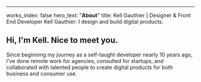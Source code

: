 ---
works_index: false
hero_text: "<strong>About</strong>"
title: Kell Gauthier | Designer & Front End Developer
Kell Gauthier: I design and build digital products.

## Hi, I'm Kell. Nice to meet you. 

Since beginning my journey as a self-taught developer nearly 10 years ago, I've done remote work for agencies, consulted for startups, and collaborated with talented people to create digital products for both business and consumer use. 

